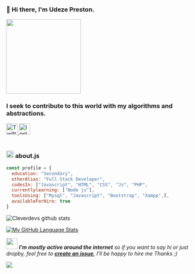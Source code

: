 ### 👋 Hi there, I'm Udeze Preston.

<div ><img src="https://avatars.githubusercontent.com/u/77573543?s=400&u=84a7167446bd07e3682e5cef859079d4c3b6b110&v=4" width="200px" height="200px"></div>

<h3 align="left"><strong>
I seek to contribute to this world with my algorithms and abstractions.</strong></h3>



<a target="_blank" href="https://twitter.com/SocialTymn">
<img src="https://pitlochryfestivaltheatre.com/wp-content/uploads/2020/04/2-27646_twitter-logo-png-transparent-background-logo-twitter-png-1024x1024.png" width="30px" height="30px" alt="Twitter Badge">
</a>
<a target="_blank" href="https://www.instagram.com/tymnsocialnetwork/">
<img src="https://i.pinimg.com/originals/a2/5f/4f/a25f4f58938bbe61357ebca42d23866f.png" width="30px" height="30px" alt="Instagram Badge">
</a>
<br>

<br>

###  <img src="https://media.giphy.com/media/ln7z2eWriiQAllfVcn/giphy.gif" height="20"> **about.js**

```javascript
const profile = {
  education: "Secondary",
  otherAlias: "Full Stack Developer",
  codesIn: ["Javascript", "HTML", "CSS", "Js", "PHP",
  currentlylearning: ["Node js"],
  toolsUsing: ["Mysql", "Javascript", "Bootstrap", "Xampp",],
  availableForHire: true
}
```

![Cleverdevs github stats](https://github-readme-stats.vercel.app/api?username=cleverdevs&bg_color=fafafa&hide_border=true&line_height=25&title_color=0c0c0d&text_color=141414&hide=[%22issues%22,%22prs%22])

[![My GitHub Language Stats](https://github-readme-stats.vercel.app/api/top-langs/?username=cleverdevs&langs_count=5)]()


<img src="https://media.giphy.com/media/RhwkGhrlj3NVSOxWSN/giphy.gif" height="30"> <em><b>I'm mostly active around the internet</b> so if you want to say hi or just dropby, feel free to <a target="_blank" href="#"><strong> create an issue</strong></a>, I'll be happy to hire me Thanks ;)</b> </em>

![](https://visitor-badge.glitch.me/badge?page_id=cleverdevs)



<!--
**cleverdevs/cleverdevs** is a ✨ _special_ ✨ repository because its `README.md` (this file) appears on your GitHub profile.

Here are some ideas to get you started:

- 🔭 I’m currently working on ...
- 🌱 I’m currently learning ...
- 👯 I’m looking to collaborate on ...
- 🤔 I’m looking for help with ...
- 💬 Ask me about ...
- 📫 How to reach me: ...
- 😄 Pronouns: ...
- ⚡ Fun fact: ...
-->

